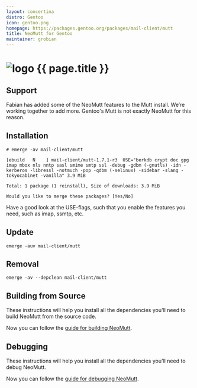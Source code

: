 ```yaml
---
layout: concertina
distro: Gentoo
icon: gentoo.png
homepage: https://packages.gentoo.org/packages/mail-client/mutt
title: NeoMutt for Gentoo
maintainer: grobian
---
```


# ![logo](/images/distros/{{page.icon}}) {{ page.title }}

## Support <a class="offset" id="support"></a>

Fabian has added some of the NeoMutt features to the Mutt install. We’re
working together to add more.  Gentoo's Mutt is not exactly NeoMutt for
this reason.

## Installation <a class="offset" id="install"></a>

```
# emerge -av mail-client/mutt
```

```reply
[ebuild   N    ] mail-client/mutt-1.7.1-r3  USE="berkdb crypt doc gpg imap mbox nls nntp sasl smime smtp ssl -debug -gdbm (-gnutls) -idn -kerberos -libressl -notmuch -pop -qdbm (-selinux) -sidebar -slang -tokyocabinet -vanilla" 3.9 MiB

Total: 1 package (1 reinstall), Size of downloads: 3.9 MiB

Would you like to merge these packages? [Yes/No]
```

Have a good look at the USE-flags, such that you enable the features you need,
such as imap, ssmtp, etc.

## Update <a class="offset" id="update"></a>

```
emerge -auv mail-client/mutt
```

## Removal <a class="offset" id="remove"></a>

```
emerge -av --depclean mail-client/mutt
```

## Building from Source <a class="offset" id="build"></a>

These instructions will help you install all the dependencies you'll need to
build NeoMutt from the source code.


Now you can follow the [guide for building NeoMutt](/dev/build).

## Debugging <a class="offset" id="debug"></a>

These instructions will help you install all the dependencies you'll need to
debug NeoMutt.


Now you can follow the [guide for debugging NeoMutt](/dev/debug).

